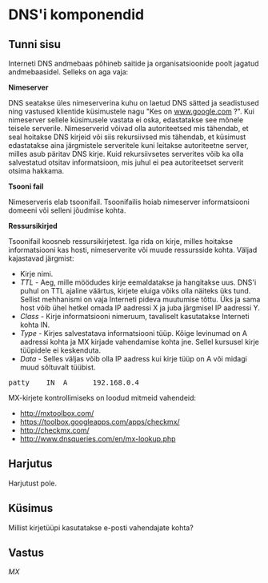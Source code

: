 # DNS'i komponendid

## Tunni sisu

Interneti DNS andmebaas põhineb saitide ja organisatsioonide poolt jagatud andmebaasidel. Selleks on aga vaja:

<b>Nimeserver</b>

DNS seatakse üles nimeserverina kuhu on laetud DNS sätted ja seadistused ning vastused klientide küsimustele nagu "Kes on www.google.com ?". Kui nimeserver sellele küsimusele vastata ei oska, edastatakse see mõnele teisele serverile. Nimeserverid võivad olla autoriteetsed mis tähendab, et seal hoitakse DNS kirjeid või siis rekursiivsed mis tähendab, et küsimust edastatakse aina järgmistele serveritele kuni leitakse autoriteetne server, milles asub päritav DNS kirje. Kuid rekursiivsetes serverites võib ka olla salvestatud otsitav informatsioon, mis juhul ei pea autoriteetset serverit otsima hakkama.

<b>Tsooni fail</b>

Nimeserveris elab tsoonifail. Tsoonifailis hoiab nimeserver informatsiooni domeeni või selleni jõudmise kohta.

<b>Ressursikirjed</b>

Tsoonifail koosneb ressursikirjetest. Iga rida on kirje, milles hoitakse informatsiooni kas hosti, nimeserverite või muude ressursside kohta. Väljad kajastavad järgmist:

<ul>
<li>Kirje nimi.</li>
<li><i>TTL</i> - Aeg, mille möödudes kirje eemaldatakse ja hangitakse uus. DNS'i puhul on TTL ajaline väärtus, kirjete eluiga võiks olla näiteks üks tund. Sellist mehhanismi on vaja Interneti pideva muutumise tõttu. Üks ja sama host võib ühel hetkel omada IP aadressi X ja juba järgmisel IP aadressi Y.</li>
<li><i>Class</i> - Kirje informatsiooni nimeruum, tavaliselt kasutatakse Interneti kohta IN.</li>
<li><i>Type</i> - Kirjes salvestatava informatsiooni tüüp. Kõige levinumad on A aadressi kohta ja MX kirjade vahendamise kohta jne. Sellel kursusel kirje tüüpidele ei keskenduta.</li>
<li><i>Data</i> - Selles väljas võib olla IP aadress kui kirje tüüp on A või midagi muud sõltuvalt tüübist.</li>
</ul>

<pre>
patty    IN  A      192.168.0.4 
</pre>

MX-kirjete kontrollimiseks on loodud mitmeid vahendeid:
* http://mxtoolbox.com/
* https://toolbox.googleapps.com/apps/checkmx/
* http://checkmx.com/
* http://www.dnsqueries.com/en/mx-lookup.php

## Harjutus

Harjutust pole.

## Küsimus

Millist kirjetüüpi kasutatakse e-posti vahendajate kohta?

## Vastus

*MX*
